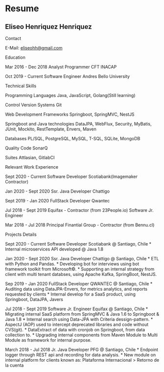 Resume
================

Eliseo Henriquez Henriquez
------------------

Contact
  
  E-Mail: eliseohh@gmail.com

Education

  Mar 2016 - Dec 2018
    Analyst Programmer
    CFT INACAP
		
  Oct 2019 - Current
    Software Engineer
    Andres Bello University

Technical Skills

  Programming Languages
    Java, JavaScript, Golang(Still learning)

  Control Version Systems
    Git

  Web Development Frameworks
    Springboot, SpringMVC, NestJS
	
  Springboot and Java technologies
    DataJPA, WebFlux, Security, MyBatis, JUnit, Mockito, RestTemplate,
    Envers, Maven

  Databases
    PL/SQL, PostgreSQL, MySQL, T-SQL, SQLite, MongoDB
	
  Quality Code
    SonarQ
		
  Suites
    Attlasian, GitlabCI

Relevant Work Experience

  Sept 2020 - Current
    Software Developer
    Scotiabank(Imagemaker Contractor)

  Jan 2020 - Sept 2020
    Ssr. Java Developer
    Chattigo

  Sept 2019 - Jan 2020
    FullStack Developer
    Qwantec

  Jul 2018 - Sept 2019
    Equifax - Contractor (from 23People.io)
    Software Jr. Engineer

  Mar 2018 - Jul 2018
    Principal Finantial Group - Contractor (from Bennu.cl)

Projects Details
  
  Sept 2020 - Current
    Software Developer
    Scotiabank @ Santiago, Chile
      * Internal microservices API developed @ Java 1.8

  Jan 2020 - Sept 2020
    Ssr. Java Developer
    Chattigo @ Santiago, Chile
      * ETL with Python and Pandas.
      * Developing bot for interviews using bot framework toolkit from Microsoft©.
      * Supporting an internal strategy from client with multi tenant databses, using Apache Kafka, SpringBoot, NestJS.

  Sep 2019 - Jan 2020
    FullStack Developer
    QWANTEC @ Santiago, Chile
      * Auditing data using DataJPA-Envers, for metrics analytics, and reports requested by clients
      * Internal develop for a SaaS product, using Springboot, DataJPA, Javers
			
  Jul 2018 - Sept 2019
    Software Jr. Engineer
    Equifax @ Santiago, Chile
      * Migrating internal SaaS platform from SpringMVC & Java 1.6 to Springboot & Java 1.8
      * Internal search using Data-JPA with Criteria dessign-pattern.
      * AspectJ (AOP) used to intercept deprecated libraries and code without CVS(git).
      * DataExtract of data with cronjob on Springboot, from data collection to.
      * Upgrading internal components from Maven Module to Multi Module as framework for internal purpose.
			
  March 2018 - Jul 2018
    Jr. Java Developer
    PFG @ Santiago, Chile 
      * Endpoint logger through REST api and recording for data analysis.
      * New module on internal platform for clients known as: Plataforma Internacional > Retorno de la cuenta 
	
